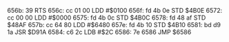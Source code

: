656b: 39        RTS
656c: cc 01 00  LDD    #$0100
656f: fd 4b 0e  STD    $4B0E
6572: cc 00 00  LDD    #$0000
6575: fd 4b 0c  STD    $4B0C
6578: fd 48 af  STD    $48AF
657b: cc 64 80  LDD    #$6480
657e: fd 4b 10  STD    $4B10
6581: bd d9 1a  JSR    $D91A
6584: c6 2c     LDB    #$2C
6586: 7e 6586     JMP    $6586
